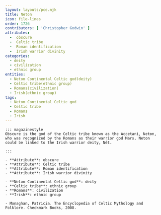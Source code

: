 ```yaml
---
layout: layouts/pce.njk
title: Neton
icon: file-lines
order: 1726
contributors: [ 'Christopher Godwin' ]
attributes:
  -  obscure
  -  Celtic tribe
  -  Roman identification
  -  Irish warrior divinity
categories:
  - deity
  - civilization
  - ethnic group
entities:
  - Neton Continental Celtic god(deity)
  - Celtic tribe(ethnic group)
  - Romans(civilization)
  - Irish(ethnic group)
tags:
  - Neton Continental Celtic god
  - Celtic tribe
  - Romans
  - Irish
---
```

``` tab [group1:Info]
::: magazinestyle
Obscure is the god of the Celtic tribe known as the Accetani, Neton, who was recognized by the Romans as their warrior god Mars. Neton could be linked to the Irish warrior deity, Nét.

:::
```
``` tab [group1:Attributes]
- **Attribute**: obscure
- **Attribute**: Celtic tribe
- **Attribute**: Roman identification
- **Attribute**: Irish warrior divinity
```
``` tab [group1:Entities]
- **Neton Continental Celtic god**: deity
- **Celtic tribe**: ethnic group
- **Romans**: civilization
- **Irish**: ethnic group
```
``` tab [group1:Sources]
- Monaghan, Patricia. The Encyclopedia of Celtic Mythology and Folklore. Checkmark Books, 2008.
```
